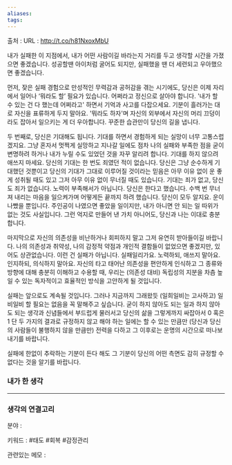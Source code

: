 ```yaml
---
aliases: 
tags:
---
```

출처 : 
URL : http://t.co/h81NxoxMbU

내가 실패한 이 지점에서, 내가 어떤 사람이길 바라는지 거리를 두고 생각할 시간을 가졌으면 좋겠습니다.
성공할땐 아이처럼 굴어도 되지만, 실패했을 땐 더 세련되고 우아했으면 좋겠습니다.

먼저, 잦은 실패 경험으로 만성적인 무력감과 공허감을 겪는 시기에도, 당신은 이제 자리에서 일어나 ‘뭐라도 할’ 필요가 있습니다.
어쩌라고 정신으로 살아야 합니다. '내가 할 수 있는 건 다 했는데 어쩌라고' 하면서 기억과 사고를 다잡으세요. 기분이 흘러가는 대로 자신을 표류하게 두지 말아요. '뭐라도 하자'며 자신의 외부에서 자신의 머리 끄덩이라도 잡아서 일으키는 게 더 우아합니다. 꾸준한 습관만이 당신의 길을 냅니다.

두 번째로, 당신은 기대해도 됩니다. 기대를 하면서 경험하게 되는 실망이 너무 고통스럽겠지요.
그냥 혼자서 멋쩍게 실망하고 지나갈 일에도 점차 나의 실패와 부족한 점을 굳이 변명하려 하거나 내가 누릴 수도 있었던 것을 자꾸 알리려 합니다.
기대를 하지 않으려 애쓰지 마세요. 당신의 기대는 한 번도 죄였던 적이 없습니다. 당신은 그냥 순수하게 기대했던 것뿐이고 당신의 기대가 그대로 이루어질 것이라는 믿음은 아무 이유 없이 운 좋게 성취될 때도 있고 그저 아무 이유 없이 무너질 때도 있습니다. 기대는 죄가 없고, 당신도 죄가 없습니다.
노력이 부족해서가 아닙니다. 당신은 한다고 했습니다. 수백 번 무너져 내리는 마음을 일으켜가며 어떻게든 끝까지 하려 했습니다. 당신이 모두 알지요. 운이 나빴을 뿐입니다. 주인공이 나였으면 좋았을 일이지만, 내가 아니면 안 되는 일 따위가 없는 것도 사실입니다. 그런 억지로 만들어 낸 가치 아니어도, 당신과 나는 이대로 충분합니다.

마지막으로 자신의 의존성을 비난하거나 회피하지 말고 그저 유연히 받아들이길 바랍니다.
나의 의존성과 취약성, 나의 감정적 약점과 개인적 결함들이 없었으면 좋겠지만, 있어도 상관없습니다. 이런 건 실패가 아닙니다. 실패일리가요.
노력하되, 애쓰지 말아요. 인지하되, 의식하지 말아요. 자신의 타고 태어난 의존성을 편안하게 인식하고 그 종류와 방향에 대해 충분히 이해하고 수용할 때, 우리는 (의존성 대비) 독립성의 지분을 차츰 높일 수 있는 독자적이고 효율적인 방식을 고안하게 될 것입니다.

실패는 앞으로도 계속될 것입니다. 그러나 지금까지 그래왔듯 (일희일비는 고사하고) 일비일비 할 필요는 없음을 꼭 말해주고 싶습니다. 굳이 하지 않아도 되는 일과 하지 않아도 되는 생각과 신념들에서 부드럽게 물러서고 당신의 삶을 그렇게까지 싸잡아서 0 혹은 1 단 두 가지의 결과로 규정하지 않고 해야 하는 일에는 할 수 있는 만큼만 (당신과 당신의 사람들이 불행하지 않을 만큼만) 전력을 다하고 그 이후로는 운명의 시간으로 떠나보내기를 바랍니다.

실패에 한없이 추락하는 기분이 든다 해도 그 기분이 당신의 어떤 측면도 감히 규정할 수 없다는 것을 알기를 바랍니다.


### 내가 한 생각

---
### 생각의 연결고리
분야 : 

키워드 : #태도 #회복 #감정관리 


관련있는 메모 : 

